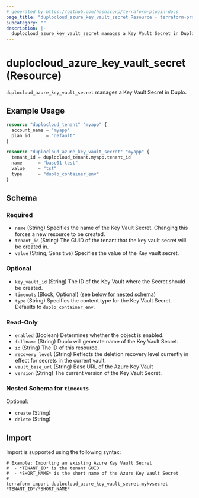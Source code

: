 ```yaml
---
# generated by https://github.com/hashicorp/terraform-plugin-docs
page_title: "duplocloud_azure_key_vault_secret Resource - terraform-provider-duplocloud"
subcategory: ""
description: |-
  duplocloud_azure_key_vault_secret manages a Key Vault Secret in Duplo.
---
```


# duplocloud_azure_key_vault_secret (Resource)

`duplocloud_azure_key_vault_secret` manages a Key Vault Secret in Duplo.

## Example Usage

```terraform
resource "duplocloud_tenant" "myapp" {
  account_name = "myapp"
  plan_id      = "default"
}

resource "duplocloud_azure_key_vault_secret" "myapp" {
  tenant_id = duplocloud_tenant.myapp.tenant_id
  name      = "base01-test"
  value     = "tst"
  type      = "duplo_container_env"
}
```

<!-- schema generated by tfplugindocs -->
## Schema

### Required

- `name` (String) Specifies the name of the Key Vault Secret. Changing this forces a new resource to be created.
- `tenant_id` (String) The GUID of the tenant that the key vault secret will be created in.
- `value` (String, Sensitive) Specifies the value of the Key vault secret.

### Optional

- `key_vault_id` (String) The ID of the Key Vault where the Secret should be created.
- `timeouts` (Block, Optional) (see [below for nested schema](#nestedblock--timeouts))
- `type` (String) Specifies the content type for the Key Vault Secret. Defaults to `duplo_container_env`.

### Read-Only

- `enabled` (Boolean) Determines whether the object is enabled.
- `fullname` (String) Duplo will generate name of the Key Vault Secret.
- `id` (String) The ID of this resource.
- `recovery_level` (String) Reflects the deletion recovery level currently in effect for secrets in the current vault.
- `vault_base_url` (String) Base URL of the Azure Key Vault
- `version` (String) The current version of the Key Vault Secret.

<a id="nestedblock--timeouts"></a>
### Nested Schema for `timeouts`

Optional:

- `create` (String)
- `delete` (String)

## Import

Import is supported using the following syntax:

```shell
# Example: Importing an existing Azure Key Vault Secret
#  - *TENANT_ID* is the tenant GUID
#  - *SHORT_NAME* is the short name of the Azure Key Vault Secret
#
terraform import duplocloud_azure_key_vault_secret.mykvsecret *TENANT_ID*/*SHORT_NAME*
```
